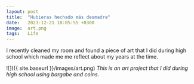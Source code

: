 ```yaml
---
layout: post
title:  "Hubieras hechado más desmadre"
date:   2023-12-21 18:05:55 +0300
image:  art.png
tags:   Life
---
```




I recently cleaned my room and found a piece of art that I did during high school which made me  me reflect about my years at the time.

![]({{ site.baseurl }}/images/art.png)
*This is an art project that I did during high school using bargabe and coins.*




